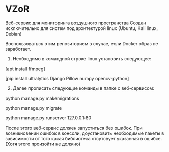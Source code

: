 # VZoR
 Веб-сервис для мониторинга воздушного пространства
Создан исключительно для систем под архитектурой linux (Ubuntu, Kali linux, Debian)

Воспользоваться этим репозиторием в случае, если Docker образ не заработает.

1. Необходимо в командной строке linux установить следующее:

[apt install ffmpeg] 

[pip install ultralytics Django Pillow numpy opencv-python]

2. Далее прописать следующие команды в папке с веб-сервисом:

python manage.py makemigrations 

python manage.py migrate 

python manage.py runserver 127.0.0.1:80 



После этого веб-сервис должен запуститься без ошибок. При возникновении ошибок в консоли, доустановить необходимые пакеты в зависимости от того какая библиотека отсутсвует указанная в ошибке. (Хотя этого произойти не должно)
